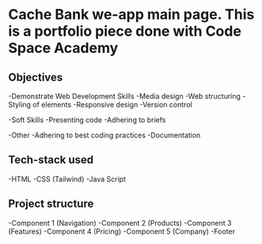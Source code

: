# Cache Bank we-app main page. This is a portfolio piece done with Code Space Academy

## Objectives

-Demonstrate Web Development Skills
    -Media design
    -Web structuring
    -Styling of elements
    -Responsive design
    -Version control

-Soft Skills
    -Presenting code
    -Adhering to briefs

-Other
    -Adhering to best coding practices
    -Documentation

## Tech-stack used
    
-HTML
-CSS (Tailwind)
-Java Script

## Project structure

-Component 1 (Navigation)
-Component 2 (Products)
-Component 3 (Features)
-Component 4 (Pricing)
-Component 5 (Company)
-Footer

